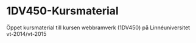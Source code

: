 1DV450-Kursmaterial
===================

Öppet kursmaterial till kursen webbramverk (1DV450) på Linnéuniversitet vt-2014/vt-2015
